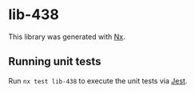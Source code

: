 # lib-438

This library was generated with [Nx](https://nx.dev).

## Running unit tests

Run `nx test lib-438` to execute the unit tests via [Jest](https://jestjs.io).
